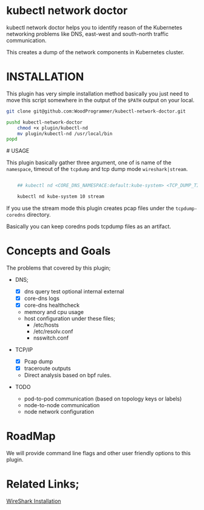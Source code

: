 # kubectl network doctor

kubectl network doctor helps you to identify reason of the Kubernetes networking problems like DNS, east-west and south-north traffic communication.

This creates a dump of the network components in Kubernetes cluster.

# INSTALLATION

This plugin has very simple installation method basically you just need to move this script somewhere in the output of the `$PATH` output on your local.

```sh
git clone git@github.com:WoodProgrammer/kubectl-network-doctor.git

pushd kubectl-network-doctor
    chmod +x plugin/kubectl-nd
    mv plugin/kubectl-nd /usr/local/bin
popd

```

# USAGE

This plugin basically gather three argument, one of is name of the  `namespace`, timeout of the `tcpdump` and tcp dump mode `wireshark|stream`.

```sh

    ## kubectl nd <CORE_DNS_NAMESPACE:default:kube-system> <TCP_DUMP_TIMEOUT:default:10> <TCP_DUMP_MODE:default:wireshark>

    kubectl nd kube-system 10 stream
```

If you use the stream mode this plugin creates pcap files under the `tcpdump-coredns` directory.

Basically you can keep coredns pods tcpdump files as an artifact.

# Concepts and Goals
The problems that covered by this plugin;

* DNS;
    - [x] dns query test optional internal external
    - [x] core-dns logs
    - [x] core-dns healthcheck
    - memory and cpu usage
    - host configuration under these files;
        * /etc/hosts
        * /etc/resolv.conf
        * nsswitch.conf

* TCP/IP
    - [x] Pcap dump 
    - [x] traceroute outputs
    - Direct analysis based on bpf rules.

* TODO
    * pod-to-pod communication (based on topology keys or labels)
    * node-to-node communication
    * node network configuration


# RoadMap

We will provide command line flags and other user friendly options to this plugin.

# Related Links;

<a href="https://www.wireshark.org/">WireShark Installation </a>

